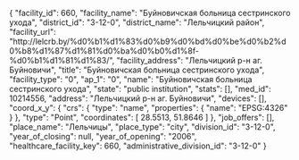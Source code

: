 {
    "facility_id": 660,
    "facility_name": "Буйновичская больница сестринского ухода",
    "district_id": "3-12-0",
    "district_name": "Лельчицкий район",
    "facility_url": "http:\/\/lelcrb.by\/%d0%b1%d1%83%d0%b9%d0%bd%d0%be%d0%b2%d0%b8%d1%87%d1%81%d0%ba%d0%b0%d1%8f-%d0%b1%d1%81%d1%83\/",
    "facility_address": "Лельчицкий р-н аг. Буйновичи",
    "title": "Буйновичская больница сестринского ухода",
    "facility_type": "0",
    "ap_1": "0",
    "name": "Буйновичская больница сестринского ухода",
    "state": "public institution",
    "stats": [],
    "med_id": 10214556,
    "address": "Лельчицкий р-н аг. Буйновичи",
    "devices": [],
    "coord_x_y": {
        "crs": {
            "type": "name",
            "properties": {
                "name": "EPSG:4326"
            }
        },
        "type": "Point",
        "coordinates": [
            28.5513,
            51.8646
        ]
    },
    "job_offers": [],
    "place_name": "Лельчицы",
    "place_type": "city",
    "division_id": "3-12-0",
    "year_of_closing": null,
    "year_of_opening": "2006",
    "healthcare_facility_key": 660,
    "administrative_division_id": "3-12-0"
}